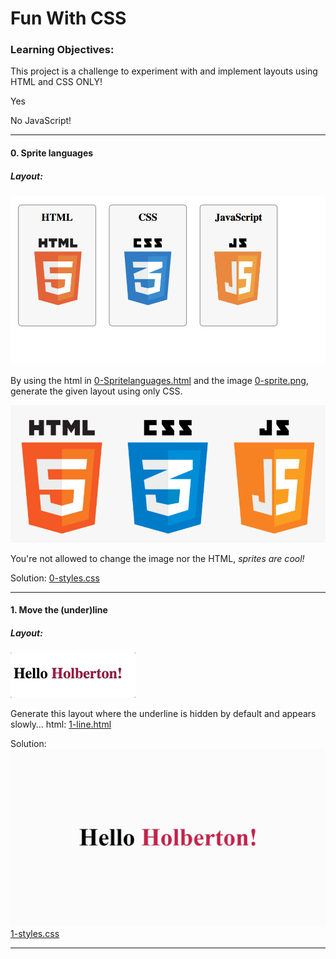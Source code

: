 # Fun With CSS
### Learning Objectives:
This project is a challenge to experiment with and implement layouts using HTML and CSS ONLY!

Yes

No JavaScript!

---
#### 0. Sprite languages
##### Layout:
![layout](0-layout.png)

By using the html in [0-Spritelanguages.html](**0-Spritelanguages.html**) and the image [0-sprite.png](**0-sprite.png**), generate the given layout using only CSS.

![0-sprite.png](0-sprite.png)

You're not allowed to change the image nor the HTML, *sprites are cool!*

Solution: [0-styles.css](0-styles.css)

---
#### 1. Move the (under)line
##### Layout:
![layout](1-layout.gif)

Generate this layout where the underline is hidden by default and appears slowly…
html: [1-line.html](1-line.html)

Solution:
![HelloHolberton.gif](HelloHolberton.gif)
[1-styles.css](1-styles.css)

---
